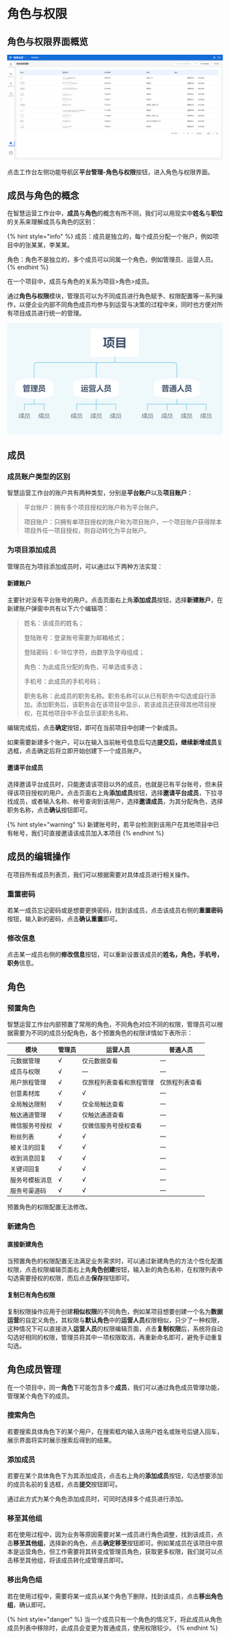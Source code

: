# 角色与权限

## 角色与权限界面概览

![角色与权限界面概览](../.gitbook/assets/角色与权限界面概览.png)

点击工作台左侧功能导航区**平台管理-角色与权限**按钮，进入角色与权限界面。

## 成员与角色的概念

在智慧运营工作台中，**成员**与**角色**的概念有所不同，我们可以用现实中**姓名**与**职位**的关系来理解成员与角色的区别：

{% hint style="info" %}
成员：成员是独立的，每个成员分配一个账户，例如项目中的张某某，李某某。

角色：角色不是独立的，多个成员可以同属一个角色，例如管理员、运营人员。
{% endhint %}

在一个项目中，成员与角色的关系为项目>角色>成员。

通过**角色与权限**模块，管理员可以为不同成员进行角色赋予、权限配置等一系列操作，以便企业内部不同角色成员均参与到运营与决策的过程中来，同时也方便对所有项目成员进行统一的管理。

![成员与角色](../.gitbook/assets/成员与角色.png)

## 成员

### 成员账户类型的区别

智慧运营工作台的账户共有两种类型，分别是**平台账户**以及**项目账户**：

> 平台账户：拥有多个项目授权的账户称为平台账户。
>
> 项目账户：只拥有单项目授权的账户称为项目账户，一个项目账户获得除本项目外任一项目授权，则自动转化为平台账户。

### 为项目添加成员

管理员在为项目添加成员时，可以通过以下两种方法实现：

#### 新建账户

主要针对没有平台账号的用户。点击页面右上角**添加成员**按钮，选择**新建账户**，在新建账户弹窗中共有以下六个编辑项：

> 姓名：该成员的姓名；
>
> 登陆账号：登录账号需要为邮箱格式；
>
> 登陆密码：6-18位字符，由数字及字母组成；
>
> 角色：为此成员分配的角色，可单选或多选；
>
> 手机号：此成员的手机号码；
>
> 职务名称：此成员的职务名称。职务名称可以从已有职务中勾选或自行添加，添加职务后，该职务会在该项目中显示，若该成员还获得其他项目授权，在其他项目中不会显示该职务名称。

编辑完成后，点击**确定**按钮，即可在当前项目中创建一个新成员。

如果需要新建多个账户，可以在输入当前帐号信息后勾选**提交后，继续新增成员**复选框，点击确定后将立即开始创建下一个成员账户。

#### 邀请平台成员

选择邀请平台成员时，只能邀请该项目以外的成员，也就是已有平台账号，但未获得该项目授权的用户。点击页面右上角**添加成员**按钮，选择**邀请平台成员**，下拉寻找成员，或者输入名称、帐号查询到该用户，选择**邀请成员**，为其分配角色，选择职务名称，点击**确认**按钮即可。

{% hint style="warning" %}
新建账号时，若平台检测到该用户在其他项目中已有帐号，我们可直接邀请该成员加入本项目
{% endhint %}

## 成员的编辑操作

在项目所有成员列表页，我们可以根据需要对具体成员进行相关操作。

### 重置密码

若某一成员忘记密码或是想要更换密码，找到该成员，点击该成员右侧的**重置密码**按钮，输入新的密码，点击**确认重置**即可。

### 修改信息

点击某一成员右侧的**修改信息**按钮，可以重新设置该成员的**姓名，角色，手机号，职务**信息。

## 角色

### 预置角色

智慧运营工作台内部预置了常用的角色，不同角色对应不同的权限，管理员可以根据需要为不同的成员分配角色，各个预置角色的权限详情如下表所示：

| 模块      | 管理员 | 运营人员         | 普通人员    |
| ------- | --- | ------------ | ------- |
| 元数据管理   | √   | 仅元数据查看       | —       |
| 成员与权限   | √   | —            | —       |
| 用户旅程管理  | √   | 仅旅程列表查看和旅程管理 | 仅旅程列表查看 |
| 创意素材库   | √   | √            | —       |
| 全局触达限制  | √   | 仅全局触达查看      | —       |
| 触达通道管理  | √   | 仅触达通道查看      | —       |
| 微信服务号授权 | √   | 仅微信服务号授权查看   | —       |
| 粉丝列表    | √   | √            | —       |
| 被关注的回复  | √   | √            | —       |
| 收到消息回复  | √   | √            | —       |
| 关键词回复   | √   | √            | —       |
| 服务号模板消息 | √   | √            | —       |
| 服务号渠道码  | √   | √            | —       |

预置角色的权限配置无法修改。

### 新建角色

#### 直接新建角色

当预置角色的权限配置无法满足业务需求时，可以通过新建角色的方法个性化配置权限，点击权限编辑页面右上角**角色创建**按钮，输入新的角色名称，在权限列表中勾选需要授权的权限，而后点击**保存**按钮即可。

#### 复制已有角色权限

复制权限操作应用于创建**相似权限**的不同角色，例如某项目想要创建一个名为**数据运营**的自定义角色，其权限与**默认角色**中的**运营人员**权限相似，只少了一种权限，这种情况下可以直接进入**运营人员**的权限编辑页面，点击**复制权限**后，系统将自动勾选好相同的权限，管理员将其中一项权限取消，再重新命名即可，避免手动重复勾选。

## 角色成员管理

在一个项目中，同一**角色**下可能包含多个**成员**，我们可以通过角色成员管理功能，管理某个角色下的成员。

### 搜索角色

若要搜索具体角色下的某个用户，在搜索框内输入该用户姓名或账号后键入回车，展示界面将实时展示搜索后得到的结果。

### 添加成员

若要在某个具体角色下为其添加成员，点击右上角的**添加成员**按钮，勾选想要添加的成员名前的复选框，点击**提交**按钮即可。

通过此方式为某个角色添加成员时，可同时选择多个成员进行添加。

### 移至其他组

若在使用过程中，因为业务等原因需要对某一成员进行角色调整，找到该成员，点击**移至其他组**，选择新的角色，点击**确定移至**按钮即可。例如某成员在该项目中原本是运营角色，但工作需要将其转变成管理员角色，获取更多权限，我们就可以点击移至其他组，将该成员转化成管理员即可。

### 移出角色组

若在使用过程中，需要将某一成员从某个角色下删除，找到该成员，点击**移出角色组**，确认即可。

{% hint style="danger" %}
当一个成员只有一个角色的情况下，将此成员从角色成员列表中移除时，此成员会变更为普通成员，使用权限较少。
{% endhint %}
